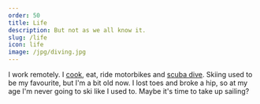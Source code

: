 ```yaml
---
order: 50
title: Life
description: But not as we all know it.
slug: /life
icon: life
image: /jpg/diving.jpg
---
```

I work remotely. I [cook](/life/food), eat, ride motorbikes and [scuba dive](/life/diving). Skiing used to be my favourite, but I'm a bit old now. I lost toes and broke a hip, so at my age I'm never going to ski like I used to. Maybe it's time to take up sailing?